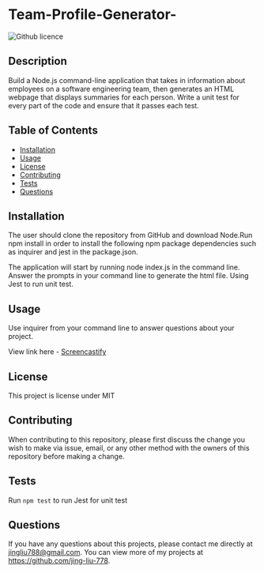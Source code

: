 # Team-Profile-Generator-
  ![Github licence](http://img.shields.io/badge/license-MIT-blue.svg)
  
  
  ## Description 
  Build a Node.js command-line application that takes in information about employees on a software engineering team, then generates an HTML webpage that displays summaries for each person. Write a unit test for every part of the code and ensure that it passes each test. 
  
  ## Table of Contents
  * [Installation](#installation)
  * [Usage](#usage)
  * [License](#license)
  * [Contributing](#contributing)
  * [Tests](#tests)
  * [Questions](#questions)
  
  ## Installation 
  The user should clone the repository from GitHub and download Node.Run npm install in order to install the following npm package dependencies such as inquirer and jest in the package.json.

  The application will start by running node index.js in the command line. Answer the prompts in your command line to generate the html file. Using Jest to run unit test. 
  
  ## Usage 
  Use inquirer from your command line to answer questions about your project.
  
  View link here - [Screencastify](https://drive.google.com/file/d/1Z2ZUNsC6QBpbxNX9sCSE7eVNXnTxA5b0/view)
  
  ## License 
  This project is license under MIT
  
  ## Contributing 
  When contributing to this repository, please first discuss the change you wish to make via issue, email, or any other method with the owners of this repository before making a change.
  
  ## Tests
  Run `npm test` to run Jest for unit test
  
  ## Questions
  If you have any questions about this projects, please contact me directly at jingliu788@gmail.com. You can view more of my projects at https://github.com/jing-liu-778.

